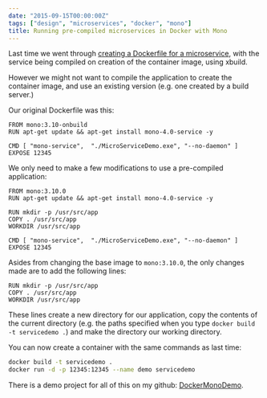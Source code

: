```yaml
---
date: "2015-09-15T00:00:00Z"
tags: ["design", "microservices", "docker", "mono"]
title: Running pre-compiled microservices in Docker with Mono
---
```


Last time we went through [creating a Dockerfile for a microservice][blog-docker], with the service being compiled on creation of the container image, using xbuild.

However we might not want to compile the application to create the container image, and use an existing version (e.g. one created by a build server.)

Our original Dockerfile was this:

```
FROM mono:3.10-onbuild
RUN apt-get update && apt-get install mono-4.0-service -y

CMD [ "mono-service",  "./MicroServiceDemo.exe", "--no-daemon" ]
EXPOSE 12345
```

We only need to make a few modifications to use a pre-compiled application:

```
FROM mono:3.10.0
RUN apt-get update && apt-get install mono-4.0-service -y

RUN mkdir -p /usr/src/app
COPY . /usr/src/app
WORKDIR /usr/src/app

CMD [ "mono-service",  "./MicroServiceDemo.exe", "--no-daemon" ]
EXPOSE 12345
```

Asides from changing the base image to `mono:3.10.0`, the only changes made are to add the following lines:

```
RUN mkdir -p /usr/src/app
COPY . /usr/src/app
WORKDIR /usr/src/app
```

These lines create a new directory for our application, copy the contents of the current directory (e.g. the paths specified when you type `docker build -t servicedemo .`) and make the directory our working directory.

You can now create a container with the same commands as last time:

```bash
docker build -t servicedemo .
docker run -d -p 12345:12345 --name demo servicedemo
```

There is a demo project for all of this on my github: [DockerMonoDemo][github-repo].


[blog-docker]: /2015/09/05/running-microservices-in-docker-with-mono.html
[github-repo]: https://github.com/Pondidum/DockerMonoDemo
